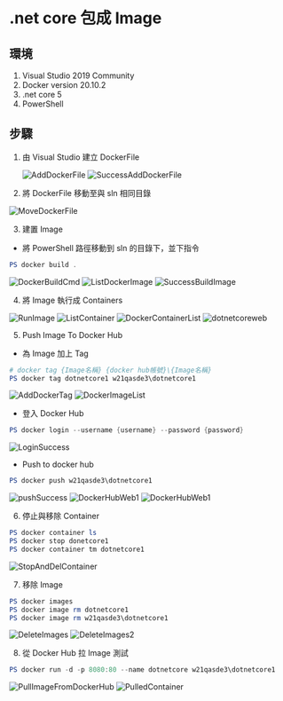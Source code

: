 # .net core 包成 Image

## 環境

1. Visual Studio 2019 Community
2. Docker version 20.10.2
3. .net core 5
4. PowerShell

## 步驟

1. 由 Visual Studio 建立 DockerFile

   ![AddDockerFile](.\DotNetCoreImage\AddDockerFile.jpg)
   ![SuccessAddDockerFile](.\DotNetCoreImage\CreateDockerFileSuccess.jpg)

2. 將 DockerFile 移動至與 sln 相同目錄

![MoveDockerFile](.\DotNetCoreImage\MoveDockerFile.jpg)

3. 建置 Image

- 將 PowerShell 路徑移動到 sln 的目錄下，並下指令

```powershell
PS docker build .
```

![DockerBuildCmd](.\DotNetCoreImage\PowerShellBuildingInstruction.jpg)
![ListDockerImage](.\DotNetCoreImage\ListDockerImage.jpg)
![SuccessBuildImage](.\DotNetCoreImage\BuildImageSuccess.jpg)

4. 將 Image 執行成 Containers

![RunImage](.\DotNetCoreImage\RumImage.jpg)
![ListContainer](.\DotNetCoreImage\ListContainer.jpg)
![DockerContainerList](.\DotNetCoreImage\DockerContainerList.jpg)
![dotnetcoreweb](.\DotNetCoreImage\dotnetcoreweb.jpg)

5. Push Image To Docker Hub

- 為 Image 加上 Tag

```powershell
# docker tag {Image名稱} {docker hub帳號}\{Image名稱}
PS docker tag dotnetcore1 w21qasde3\dotnetcore1
```

![AddDockerTag](.\DotNetCoreImage\AddDockerTag.jpg)
![DockerImageList](.\DotNetCoreImage\DockerImageList.jpg)

- 登入 Docker Hub

```powershell
PS docker login --username {username} --password {password}
```

![LoginSuccess](.\DotNetCoreImage\LoginSuccess.jpg)

- Push to docker hub

```powershell
PS docker push w21qasde3\dotnetcore1
```

![pushSuccess](.\DotNetCoreImage\PushSuccess.jpg)
![DockerHubWeb1](.\DotNetCoreImage\DockerHubWeb1.jpg)
![DockerHubWeb1](.\DotNetCoreImage\DockerHubWeb2.jpg)

6. 停止與移除 Container

```powershell
PS docker container ls
PS docker stop donetcore1
PS docker container tm dotnetcore1
```

![StopAndDelContainer](.\DotNetCoreImage\StopAndDelContainer.jpg)

7. 移除 Image

```powershell
PS docker images
PS docker image rm dotnetcore1
PS docker image rm w21qasde3\dotnetcore1
```

![DeleteImages](.\DotNetCoreImage\DeleteImages.jpg)
![DeleteImages2](.\DotNetCoreImage\DeleteImages2.jpg)

8. 從 Docker Hub 拉 Image 測試

```powershell
PS docker run -d -p 8080:80 --name dotnetcore w21qasde3\dotnetcore1
```

![PullImageFromDockerHub](.\DotNetCoreImage\PullImageFromDockerHub.jpg)
![PulledContainer](.\DotNetCoreImage\PulledContainer.jpg)
